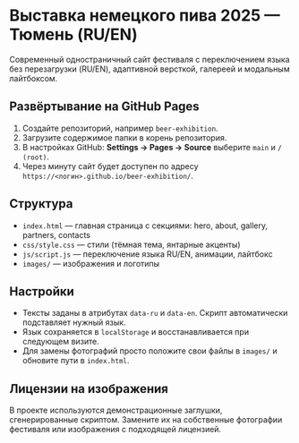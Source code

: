 # Выставка немецкого пива 2025 — Тюмень (RU/EN)

Современный одностраничный сайт фестиваля с переключением языка без перезагрузки (RU/EN), адаптивной версткой, галереей и модальным лайтбоксом.

## Развёртывание на GitHub Pages
1. Создайте репозиторий, например `beer-exhibition`.
2. Загрузите содержимое папки в корень репозитория.
3. В настройках GitHub: **Settings → Pages → Source** выберите `main` и `/ (root)`.
4. Через минуту сайт будет доступен по адресу `https://<логин>.github.io/beer-exhibition/`.

## Структура
- `index.html` — главная страница с секциями: hero, about, gallery, partners, contacts
- `css/style.css` — стили (тёмная тема, янтарные акценты)
- `js/script.js` — переключение языка RU/EN, анимации, лайтбокс
- `images/` — изображения и логотипы

## Настройки
- Тексты заданы в атрибутах `data-ru` и `data-en`. Скрипт автоматически подставляет нужный язык.
- Язык сохраняется в `localStorage` и восстанавливается при следующем визите.
- Для замены фотографий просто положите свои файлы в `images/` и обновите пути в `index.html`.

## Лицензии на изображения
В проекте используются демонстрационные заглушки, сгенерированные скриптом. Замените их на собственные фотографии фестиваля или изображения с подходящей лицензией.